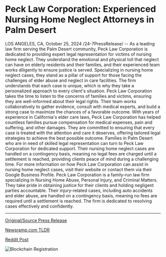 # Peck Law Corporation: Experienced Nursing Home Neglect Attorneys in Palm Desert

LOS ANGELES, CA, October 25, 2024 /24-7PressRelease/ -- As a leading law firm serving the Palm Desert community, Peck Law Corporation is dedicated to providing expert legal representation for victims of nursing home neglect. They understand the emotional and physical toll that neglect can have on elderly residents and their families, and their experienced team works diligently to ensure justice is served. Specializing in nursing home neglect cases, they stand as a pillar of support for those facing the challenges of elder abuse and neglect in care facilities.  The firm understands that each case is unique, which is why they take a personalized approach to every client's situation. Peck Law Corporation takes the time to listen to the concerns of families and victims, ensuring they are well-informed about their legal rights. Their team works collaboratively to gather evidence, consult with medical experts, and build a strong case to maximize the chances of a favorable outcome.  With years of experience in California's elder care laws, Peck Law Corporation has helped countless families pursue compensation for medical expenses, pain and suffering, and other damages. They are committed to ensuring that every case is treated with the attention and care it deserves, offering tailored legal strategies to achieve the best possible outcome.  Families in Palm Desert who are in need of skilled legal representation can turn to Peck Law Corporation for dedicated support. Their nursing home neglect cases are handled on a contingency basis, meaning no legal fees are charged until a settlement is reached, providing clients peace of mind during a challenging time.  For more information on how Peck Law Corporation can assist in nursing home neglect cases, visit their website or contact them via their Google Business Profile.  Peck Law Corporation is a family-run law firm specializing in Nursing Home Abuse, Personal Injury, and Criminal Matters. They take pride in obtaining justice for their clients and holding negligent parties accountable. Their injury-related cases, including auto accidents and elder abuse, are handled on a contingency basis, meaning no fees are required until a settlement is reached. The firm is dedicated to resolving cases effectively and confidently. 

---

[Original/Source Press Release](https://www.24-7pressrelease.com/press-release/515589/peck-law-corporation-experienced-nursing-home-neglect-attorneys-in-palm-desert)
                    

[Newsramp.com TLDR](https://newsramp.com/curated-news/peck-law-corporation-expert-legal-representation-for-nursing-home-neglect-victims/77da1108930be59357649de70b23fe72) 

 



[Reddit Post](https://www.reddit.com/r/newsramp/comments/1gboion/peck_law_corporation_expert_legal_representation/) 



![Blockchain Registration](https://cdn.newsramp.app/24-7PressRelease/qrcode/2410/25/pearEBJ4.webp)